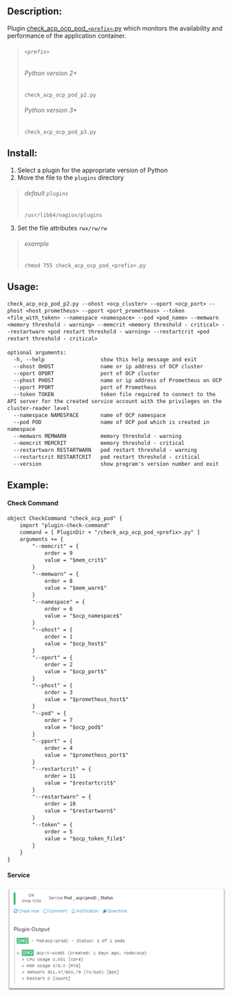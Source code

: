 ## Description:

Plugin [check_acp_ocp_pod_`<prefix>`.py](/plugins/check_acp_ocp_pod) which monitors the availability and performance of the application container.

> ###### `<prefix>` 
>
> ###### Python version 2+
>
> ```
> check_acp_ocp_pod_p2.py
> ```
>
> ###### Python version 3+
>
> ```
> check_acp_ocp_pod_p3.py
> ```

## Install:

1. Select a plugin for the appropriate version of Python
2. Move the file to the `plugins` directory
> ###### default `plugins`
>
> ```
> /usr/lib64/nagios/plugins
> ```
3. Set the file attributes `rwx/rw/rw`
> ###### example
>
> ```
> chmod 755 check_acp_ocp_pod_<prefix>.py
> ```

## Usage:

    check_acp_ocp_pod_p2.py --ohost <ocp_cluster> --oport <ocp_port> --phost <host_prometheus> --pport <port_prometheus> --token <file_with_token> --namespace <namespace> --pod <pod_name> --memwarn <memory threshold - warning> --memcrit <memory threshold - critical> --restartwarn <pod restart threshold - warning> --restartcrit <pod restart threshold - critical>
    
    optional arguments:
      -h, --help                  show this help message and exit
      --ohost OHOST               name or ip address of OCP cluster
      --oport OPORT               port of OCP cluster
      --phost PHOST               name or ip address of Prometheus on OCP
      --pport PPORT               port of Prometheus
      --token TOKEN               token file required to connect to the API server for the created service account with the privileges on the cluster-reader level
      --namespace NAMESPACE       name of OCP namespace
      --pod POD                   name of OCP pod which is created in namespace
      --memwarn MEMWARN           memory threshold - warning
      --memcrit MEMCRIT           memory threshold - critical
      --restartwarn RESTARTWARN   pod restart threshold - warning
      --restartcrit RESTARTCRIT   pod restart threshold - critical
      --version                   show program's version number and exit

## Example:

#### Check Command

    object CheckCommand "check_ocp_pod" {
        import "plugin-check-command"
        command = [ PluginDir + "/check_acp_ocp_pod_<prefix>.py" ]
        arguments += {
            "--memcrit" = {
                order = 9
                value = "$mem_crit$"
            }
            "--memwarn" = {
                order = 8
                value = "$mem_warn$"
            }
            "--namespace" = {
                order = 6
                value = "$ocp_namespace$"
            }
            "--ohost" = {
                order = 1
                value = "$ocp_host$"
            }
            "--oport" = {
                order = 2
                value = "$ocp_port$"
            }
            "--phost" = {
                order = 3
                value = "$prometheus_host$"
            }
            "--pod" = {
                order = 7
                value = "$ocp_pod$"
            }
            "--pport" = {
                order = 4
                value = "$prometheus_port$"
            }
            "--restartcrit" = {
                order = 11
                value = "$restartcrit$"
            }
            "--restartwarn" = {
                order = 10
                value = "$restartwarn$"
            }
            "--token" = {
                order = 5
                value = "$ocp_token_file$"
            }
        }
    }

#### Service

![heck_acp_ocp_pod.png](/doc/images/check_acp_ocp_pod.png)

